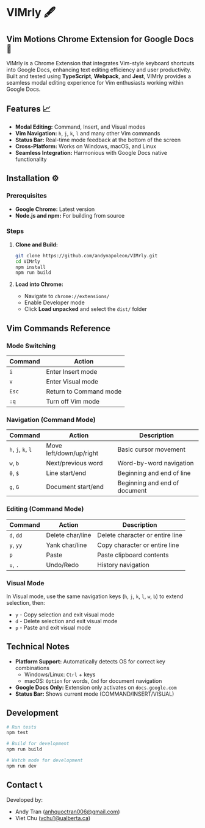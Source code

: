 # VIMrly 🖋️

## Vim Motions Chrome Extension for Google Docs 📝

VIMrly is a Chrome Extension that integrates Vim-style keyboard shortcuts into Google Docs, enhancing text editing efficiency and user productivity. Built and tested using **TypeScript**, **Webpack**, and **Jest**, VIMrly provides a seamless modal editing experience for Vim enthusiasts working within Google Docs.

## Features 📈

- **Modal Editing:** Command, Insert, and Visual modes
- **Vim Navigation:** `h`, `j`, `k`, `l` and many other Vim commands
- **Status Bar:** Real-time mode feedback at the bottom of the screen
- **Cross-Platform:** Works on Windows, macOS, and Linux
- **Seamless Integration:** Harmonious with Google Docs native functionality

## Installation ⚙️

### Prerequisites

- **Google Chrome:** Latest version
- **Node.js and npm:** For building from source

### Steps

1. **Clone and Build:**

   ```bash
   git clone https://github.com/andynapoleon/VIMrly.git
   cd VIMrly
   npm install
   npm run build
   ```

2. **Load into Chrome:**
   - Navigate to `chrome://extensions/`
   - Enable Developer mode
   - Click **Load unpacked** and select the `dist/` folder

## Vim Commands Reference

### Mode Switching

| Command | Action                 |
| ------- | ---------------------- |
| `i`     | Enter Insert mode      |
| `v`     | Enter Visual mode      |
| `Esc`   | Return to Command mode |
| `:q`    | Turn off Vim mode      |

### Navigation (Command Mode)

| Command            | Action                  | Description                   |
| ------------------ | ----------------------- | ----------------------------- |
| `h`, `j`, `k`, `l` | Move left/down/up/right | Basic cursor movement         |
| `w`, `b`           | Next/previous word      | Word-by-word navigation       |
| `0`, `$`           | Line start/end          | Beginning and end of line     |
| `g`, `G`           | Document start/end      | Beginning and end of document |

### Editing (Command Mode)

| Command   | Action           | Description                     |
| --------- | ---------------- | ------------------------------- |
| `d`, `dd` | Delete char/line | Delete character or entire line |
| `y`, `yy` | Yank char/line   | Copy character or entire line   |
| `p`       | Paste            | Paste clipboard contents        |
| `u`, `.`  | Undo/Redo        | History navigation              |

### Visual Mode

In Visual mode, use the same navigation keys (`h`, `j`, `k`, `l`, `w`, `b`) to extend selection, then:

- `y` - Copy selection and exit visual mode
- `d` - Delete selection and exit visual mode
- `p` - Paste and exit visual mode

## Technical Notes

- **Platform Support:** Automatically detects OS for correct key combinations
  - Windows/Linux: `Ctrl` + keys
  - macOS: `Option` for words, `Cmd` for document navigation
- **Google Docs Only:** Extension only activates on `docs.google.com`
- **Status Bar:** Shows current mode (COMMAND/INSERT/VISUAL)

## Development

```bash
# Run tests
npm test

# Build for development
npm run build

# Watch mode for development
npm run dev
```

## Contact 📞

Developed by:

- Andy Tran ([anhquoctran006@gmail.com](mailto:anhquoctran006@gmail.com))
- Viet Chu ([vchu1@ualberta.ca](mailto:vchu1@ualberta.ca))
